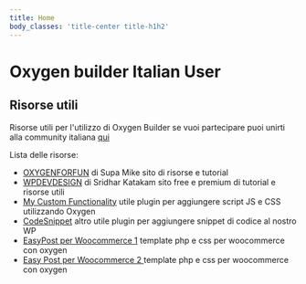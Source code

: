 ```yaml
---
title: Home
body_classes: 'title-center title-h1h2'
---
```


# Oxygen builder Italian User

## Risorse utili

Risorse utili per l'utilizzo di Oxygen Builder se vuoi partecipare puoi unirti alla community italiana [qui](https://www.facebook.com/groups/309963349841452/)

Lista delle risorse:


* [OXYGENFORFUN](https://oxygen4fun.supadezign.com/) di Supa Mike sito di risorse e tutorial
* [WPDEVDESIGN](https://wpdevdesign.com/) di Sridhar Katakam sito free e premium di tutorial e risorse utili
* [My Custom Functionality](https://github.com/srikat/my-custom-functionality) utile plugin per aggiungere script JS e CSS utilizzando Oxygen 
* [CodeSnippet](https://wordpress.org/plugins/code-snippets/) altro utile plugin per aggiungere snippet di codice al nostro WP
* [EasyPost per Woocommerce 1](https://jsfiddle.net/gibsonion/09tqyL5u/5/?fbclid=IwAR0nUtr-xiZJso7xplvcReFPFF2Mm0Aad3k4K6zTM1aoRuG-RPfyh6RO0yc) template php e css per woocommerce con oxygen
* [Easy Post per Woocommerce 2 ](https://jsfiddle.net/gibsonion/09tqyL5u/7/?fbclid=IwAR0635bFUPfRs5X6AvzfSuZ6XfufsSRSfY767-ufJ339jiG0PvYYyLtybvw) template php e css per woocommerce con oxygen


